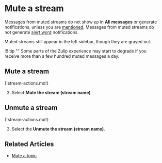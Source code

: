 # Mute a stream

Messages from muted streams do not show up in **All messages** or generate
notifications, unless you are
[mentioned](/help/mention-a-user-or-group). Messages from muted streams
do not generate [alert word](/help/add-an-alert-word) notifications.

Muted streams still appear in the left sidebar, though they are grayed out.

!!! tip ""
    Some parts of the Zulip experience may start to degrade
    if you receive more than a few hundred muted messages a day.

## Mute a stream

{!stream-actions.md!}

3. Select **Mute the stream (stream name)**.


## Unmute a stream

{!stream-actions.md!}

3. Select the **Unmute the stream (stream name)**.

## Related Articles

* [Mute a topic](/help/mute-a-topic)
